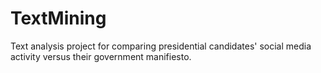 # TextMining
 Text analysis project for comparing presidential candidates' social media activity versus their government manifiesto. 
